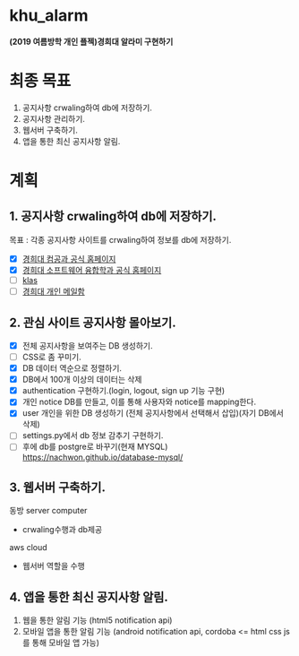 # khu_alarm
<STRONG>(2019 여름방학 개인 플젝)경희대 알라미 구현하기 </STRONG>

# 최종 목표

1. 공지사항 crwaling하여 db에 저장하기.
2. 공지사항 관리하기.
3. 웹서버 구축하기.
4. 앱을 통한 최신 공지사항 알림.

# 계획

## 1. 공지사항 crwaling하여 db에 저장하기.
목표 : 각종 공지사항 사이트를 crwaling하여 정보를 db에 저장하기.

- [x] [경희대 컴공과 공식 홈페이지](http://ce.khu.ac.kr/index.php?hCode=BOARD&bo_idx=2) 
- [x] [경희대 소프트웨어 융합학과 공식 홈페이지](http://swedu.khu.ac.kr/board5/bbs/board.php?bo_table=06_01)
- [ ] [klas](www.klas.khu.ac.kr)
- [ ] [경희대 개인 메일함](https://mail.khu.ac.kr/) 

## 2. 관심 사이트 공지사항 몰아보기.

- [x] 전체 공지사항을 보여주는 DB 생성하기.
- [ ] CSS로 좀 꾸미기.
- [x] DB 데이터 역순으로 정렬하기.
- [x] DB에서 100개 이상의 데이터는 삭제
- [x] authentication 구현하기.(login, logout, sign up 기능 구현)
- [x] 개인 notice DB를 만들고, 이를 통해 사용자와 notice를 mapping한다.
- [x] user 개인을 위한 DB 생성하기 (전체 공지사항에서 선택해서 삽입)(자기 DB에서 삭제)
- [ ] settings.py에서 db 정보 감추기 구현하기. 
- [ ] 후에 db를 postgre로 바꾸기(현재 MYSQL) https://nachwon.github.io/database-mysql/

## 3. 웹서버 구축하기.

동방 server computer

- crwaling수행과 db제공

aws cloud

- 웹서버 역할을 수행

## 4. 앱을 통한 최신 공지사항 알림.
1) 웹을 통한 알림 기능 (html5 notification api)
2) 모바일 앱을 통한 알림 기능 (android notification api, cordoba <= html css js를 통해 모바일 앱 가능)


